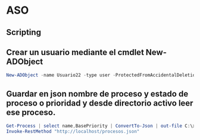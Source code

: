 # ASO
## Scripting

## Crear un usuario mediante el cmdlet New-ADObject
``` powershell
New-ADObject -name Usuario22 -type user -ProtectedFromAccidentalDeletion $true -
```
## Guardar en json nombre de proceso y estado de proceso o prioridad y desde directorio activo leer ese proceso.
``` powershell
Get-Process | select name,BasePriority | ConvertTo-Json | out-file C:\xampp\htdocs\procesos.json -Encoding default
Invoke-RestMethod "http://localhost/procesos.json"
```
